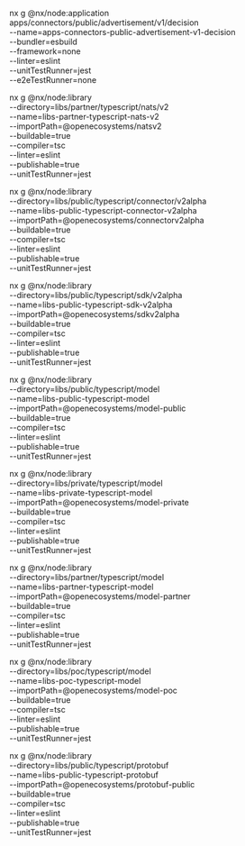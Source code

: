 nx g @nx/node:application apps/connectors/public/advertisement/v1/decision \
--name=apps-connectors-public-advertisement-v1-decision \
--bundler=esbuild \
--framework=none \
--linter=eslint \
--unitTestRunner=jest \
--e2eTestRunner=none


nx g @nx/node:library \
--directory=libs/partner/typescript/nats/v2 \
--name=libs-partner-typescript-nats-v2 \
--importPath=@openecosystems/natsv2 \
--buildable=true \
--compiler=tsc \
--linter=eslint \
--publishable=true \
--unitTestRunner=jest

nx g @nx/node:library \
--directory=libs/public/typescript/connector/v2alpha \
--name=libs-public-typescript-connector-v2alpha \
--importPath=@openecosystems/connectorv2alpha \
--buildable=true \
--compiler=tsc \
--linter=eslint \
--publishable=true \
--unitTestRunner=jest

nx g @nx/node:library \
--directory=libs/public/typescript/sdk/v2alpha \
--name=libs-public-typescript-sdk-v2alpha \
--importPath=@openecosystems/sdkv2alpha \
--buildable=true \
--compiler=tsc \
--linter=eslint \
--publishable=true \
--unitTestRunner=jest

nx g @nx/node:library \
--directory=libs/public/typescript/model \
--name=libs-public-typescript-model \
--importPath=@openecosystems/model-public \
--buildable=true \
--compiler=tsc \
--linter=eslint \
--publishable=true \
--unitTestRunner=jest

nx g @nx/node:library \
--directory=libs/private/typescript/model \
--name=libs-private-typescript-model \
--importPath=@openecosystems/model-private \
--buildable=true \
--compiler=tsc \
--linter=eslint \
--publishable=true \
--unitTestRunner=jest

nx g @nx/node:library \
--directory=libs/partner/typescript/model \
--name=libs-partner-typescript-model \
--importPath=@openecosystems/model-partner \
--buildable=true \
--compiler=tsc \
--linter=eslint \
--publishable=true \
--unitTestRunner=jest

nx g @nx/node:library \
--directory=libs/poc/typescript/model \
--name=libs-poc-typescript-model \
--importPath=@openecosystems/model-poc \
--buildable=true \
--compiler=tsc \
--linter=eslint \
--publishable=true \
--unitTestRunner=jest

nx g @nx/node:library \
--directory=libs/public/typescript/protobuf \
--name=libs-public-typescript-protobuf \
--importPath=@openecosystems/protobuf-public \
--buildable=true \
--compiler=tsc \
--linter=eslint \
--publishable=true \
--unitTestRunner=jest
